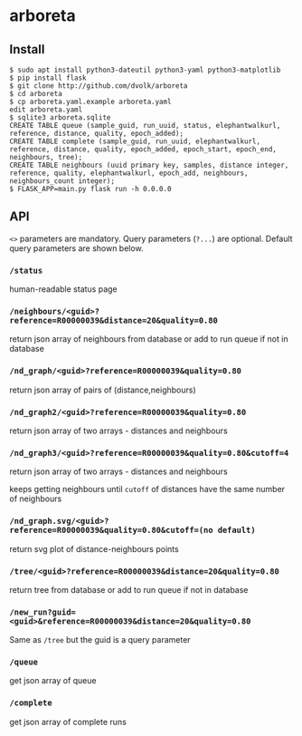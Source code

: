 # arboreta

## Install

```
$ sudo apt install python3-dateutil python3-yaml python3-matplotlib
$ pip install flask
$ git clone http://github.com/dvolk/arboreta
$ cd arboreta
$ cp arboreta.yaml.example arboreta.yaml
edit arboreta.yaml
$ sqlite3 arboreta.sqlite
CREATE TABLE queue (sample_guid, run_uuid, status, elephantwalkurl, reference, distance, quality, epoch_added);
CREATE TABLE complete (sample_guid, run_uuid, elephantwalkurl, reference, distance, quality, epoch_added, epoch_start, epoch_end, neighbours, tree);
CREATE TABLE neighbours (uuid primary key, samples, distance integer, reference, quality, elephantwalkurl, epoch_add, neighbours, neighbours_count integer);
$ FLASK_APP=main.py flask run -h 0.0.0.0
```
## API

`<>` parameters are mandatory. Query parameters (`?...`) are optional. Default query parameters are shown below.

### `/status`

human-readable status page

### `/neighbours/<guid>?reference=R00000039&distance=20&quality=0.80`

return json array of neighbours from database or add to run queue if not in database

### `/nd_graph/<guid>?reference=R00000039&quality=0.80`

return json array of pairs of (distance,neighbours)

### `/nd_graph2/<guid>?reference=R00000039&quality=0.80`

return json array of two arrays - distances and neighbours

### `/nd_graph3/<guid>?reference=R00000039&quality=0.80&cutoff=4`

return json array of two arrays - distances and neighbours

keeps getting neighbours until `cutoff` of distances have the same number of neighbours

### `/nd_graph.svg/<guid>?reference=R00000039&quality=0.80&cutoff=(no default)`

return svg plot of distance-neighbours points

### `/tree/<guid>?reference=R00000039&distance=20&quality=0.80`

return tree from database or add to run queue if not in database

### `/new_run?guid=<guid>&reference=R00000039&distance=20&quality=0.80`

Same as `/tree` but the guid is a query parameter

### `/queue`

get json array of queue
  
### `/complete`

get json array of complete runs
